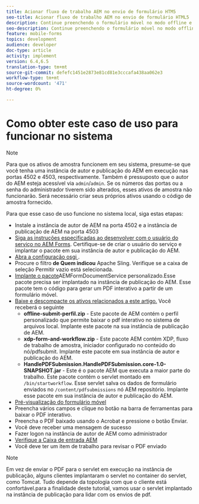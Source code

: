 ```yaml
---
title: Acionar fluxo de trabalho AEM no envio de formulário HTM5
seo-title: Acionar fluxo de trabalho AEM no envio de formulário HTML5
description: Continue preenchendo o formulário móvel no modo offline e envie o formulário móvel para acionar AEM fluxo de trabalho
seo-description: Continue preenchendo o formulário móvel no modo offline e envie o formulário móvel para acionar AEM fluxo de trabalho
feature: mobile-forms
topics: development
audience: developer
doc-type: article
activity: implement
version: 6.4,6.5
translation-type: tm+mt
source-git-commit: defefc1451e2873e81cd81e3cccafa438aa062e3
workflow-type: tm+mt
source-wordcount: '471'
ht-degree: 0%

---
```



# Como obter este caso de uso para funcionar no sistema

>[!NOTE]
>
>Para que os ativos de amostra funcionem em seu sistema, presume-se que você tenha uma instância de autor e publicação do AEM em execução nas portas 4502 e 4503, respectivamente. Também é pressuposto que o autor do AEM esteja acessível via `admin`/`admin`. Se os números das portas ou a senha do administrador tiverem sido alterados, esses ativos de amostra não funcionarão. Será necessário criar seus próprios ativos usando o código de amostra fornecido.

Para que esse caso de uso funcione no sistema local, siga estas etapas:

* Instale a instância de autor de AEM na porta 4502 e a instância de publicação de AEM na porta 4503
* [Siga as instruções especificadas ao desenvolver com o usuário do serviço no AEM Forms](https://docs.adobe.com/content/help/en/experience-manager-learn/forms/adaptive-forms/service-user-tutorial-develop.html). Certifique-se de criar o usuário do serviço e implantar o pacote em sua instância de autor e publicação do AEM.
* [Abra a configuração osgi ](http://localhost:4503/system/console/configMgr).
* Procure o filtro **de Quem indicou** Apache Sling. Verifique se a caixa de seleção Permitir vazio está selecionada.
* [Implante o pacote](/help/forms/assets/common-osgi-bundles/AEMFormsDocumentServices.core-1.0-SNAPSHOT.jar)AEMFormDocumentService personalizado.Esse pacote precisa ser implantado na instância de publicação do AEM. Esse pacote tem o código para gerar um PDF interativo a partir de um formulário móvel.
* [Baixe e descompacte os ativos relacionados a este artigo.](assets/offline-pdf-submission-assets.zip) Você receberá o seguinte
   * **offline-submit-perfil.zip** - Este pacote de AEM contém o perfil personalizado que permite baixar o pdf interativo no sistema de arquivos local. Implante este pacote na sua instância de publicação de AEM.
   * **xdp-form-and-workflow.zip** - Este pacote AEM contém XDP, fluxo de trabalho de amostra, iniciador configurado no conteúdo do nó/pdfsubmit. Implante este pacote em sua instância de autor e publicação do AEM.
   * **HandlePDFSubmission.HandlePDFSubmission.core-1.0-SNAPSHOT.jar** - Este é o pacote AEM que executa a maior parte do trabalho. Este pacote contém o servlet montado em `/bin/startworkflow`. Esse servlet salva os dados de formulário enviados no `/content/pdfsubmissions` nó AEM repositório. Implante esse pacote em sua instância de autor e publicação do AEM.
* [Pré-visualização do formulário móvel](http://localhost:4503/content/dam/formsanddocuments/testsubmision.xdp/jcr:content)
* Preencha vários campos e clique no botão na barra de ferramentas para baixar o PDF interativo.
* Preencha o PDF baixado usando o Acrobat e pressione o botão Enviar.
* Você deve receber uma mensagem de sucesso
* Fazer logon na instância de autor de AEM como administrador
* [Verifique a Caixa de entrada AEM](http://localhost:4502/aem/inbox)
* Você deve ter um item de trabalho para revisar o PDF enviado

>[!NOTE]
>
>Em vez de enviar o PDF para o servlet em execução na instância de publicação, alguns clientes implantaram o servlet no container do servlet, como Tomcat. Tudo depende da topologia com que o cliente está confortável.para a finalidade deste tutorial, vamos usar o servlet implantado na instância de publicação para lidar com os envios de pdf.

